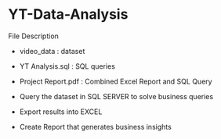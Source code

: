 # YT-Data-Analysis
File Description
- video_data : dataset
- YT Analysis.sql : SQL queries
- Project Report.pdf : Combined Excel Report and SQL Query

- Query the dataset in SQL SERVER to solve business queries
- Export results into EXCEL
- Create Report that generates business insights
